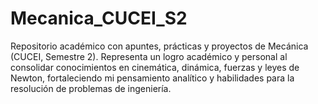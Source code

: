 # Mecanica_CUCEI_S2
Repositorio académico con apuntes, prácticas y proyectos de Mecánica (CUCEI, Semestre 2). Representa un logro académico y personal al consolidar conocimientos en cinemática, dinámica, fuerzas y leyes de Newton, fortaleciendo mi pensamiento analítico y habilidades para la resolución de problemas de ingeniería.
